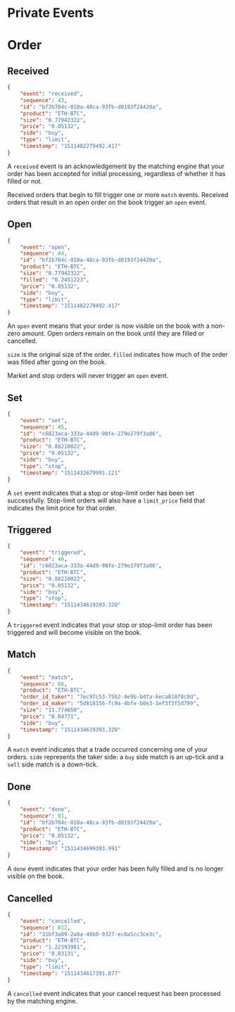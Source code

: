 <h1 id='Private-Events' class='section-subheader'>Private Events</h1>

# Order

## Received

```json
{
	"event": "received",
	"sequence": 43,
	"id": "bf2b704c-010a-48ca-93fb-d0193f24420a",
	"product": "ETH-BTC",
	"size": "0.77942322",
	"price": "0.05132",
	"side": "buy",
	"type": "limit",
	"timestamp": "1511482279492.417"
}
```

A `received` event is an acknowledgement by the matching engine that your order has been accepted for initial processing, regardless of whether it has filled or not.

Received orders that begin to fill trigger one or more `match` events. Received orders that result in an open order on the book trigger an `open` event.


## Open

```json
{
	"event": "open",
	"sequence": 44,
	"id": "bf2b704c-010a-48ca-93fb-d0193f24420a",
	"product": "ETH-BTC",
	"size": "0.77942322",
	"filled": "0.2451223",
	"price": "0.05132",
	"side": "buy",
	"type": "limit",
	"timestamp": "1511482279492.417"
}
```

An `open` event means that your order is now visible on the book with a non-zero amount. Open orders remain on the book until they are filled or cancelled.

`size` is the original size of the order. `filled` indicates how much of the order was filled after going on the book.

Market and stop orders will never trigger an `open` event.


## Set

```json
{
	"event": "set",
	"sequence": 45,
	"id": "c6023aca-333a-44d9-98fe-279e279f3a86",
	"product": "ETH-BTC",
	"size": "0.88210022",
	"price": "0.05132",
	"side": "buy",
	"type": "stop",
	"timestamp": "1511432679991.121"
}
```

A `set` event indicates that a stop or stop-limit order has been set successfully. Stop-limit orders will also have a `limit_price` field that indicates the limit price for that order.

## Triggered

```json
{
	"event": "triggered",
	"sequence": 48,
	"id": "c6023aca-333a-44d9-98fe-279e279f3a86",
	"product": "ETH-BTC",
	"size": "0.88210022",
	"price": "0.05132",
	"side": "buy",
	"type": "stop",
	"timestamp": "1511434619393.320"
}
```

A `triggered` event indicates that your stop or stop-limit order has been triggered and will become visible on the book.


## Match

```json
{
	"event": "match",
	"sequence": 66,
	"product": "ETH-BTC",
	"order_id_taker": "7ec97c53-75b2-4e9b-bdfa-6eca818f8c8d",
	"order_id_maker": "5d818156-fc9a-4bfe-b0e3-1ef3f3f5d799",
	"size": "11.774650",
	"price": "0.04771",
	"side": "buy",
	"timestamp": "1511434619393.320"
}
```

A `match` event indicates that a trade occurred concerning one of your orders. `side` represents the taker side: a `buy` side match is an up-tick and a `sell` side match is a down-tick.


## Done

```json
{
	"event": "done",
	"sequence": 91,
	"id": "bf2b704c-010a-48ca-93fb-d0193f24420a",
	"product": "ETH-BTC",
	"price": "0.05132",
	"side": "buy",
	"timestamp": "1511434699393.991"
}
```

A `done` event indicates that your order has been fully filled and is no longer visible on the book.


## Cancelled

```json
{
	"event": "cancelled",
	"sequence": 812,
	"id": "31bf3a89-2a0a-40b0-9327-ec0a5cc3ce3c",
	"product": "ETH-BTC",
	"size": "1.22393981",
	"price": "0.03131",
	"side": "buy",
	"type": "limit",
	"timestamp": "1511434617391.877"
}
```

A `cancelled` event indicates that your cancel request has been processed by the matching engine.
